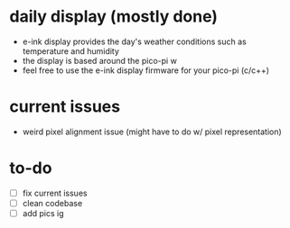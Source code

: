 # daily display (mostly done)
* e-ink display provides the day's weather conditions such as temperature and humidity
* the display is based around the pico-pi w
* feel free to use the e-ink display firmware for your pico-pi (c/c++)


# current issues
* weird pixel alignment issue (might have to do w/ pixel representation)

# to-do
- [ ] fix current issues
- [ ] clean codebase
- [ ] add pics ig
